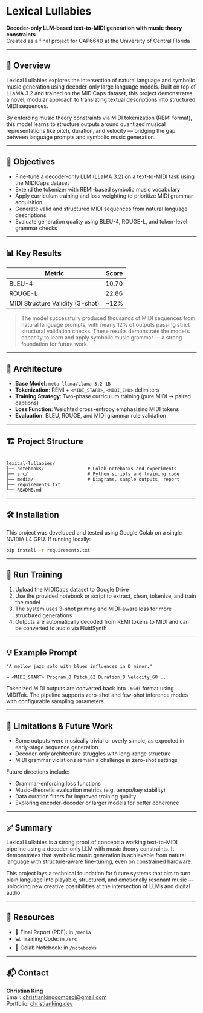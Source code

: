 # Lexical Lullabies

**Decoder-only LLM-based text-to-MIDI generation with music theory constraints**  
Created as a final project for CAP6640 at the University of Central Florida

---

## 🧠 Overview

Lexical Lullabies explores the intersection of natural language and symbolic music generation using decoder-only large language models. Built on top of LLaMA 3.2 and trained on the MIDICaps dataset, this project demonstrates a novel, modular approach to translating textual descriptions into structured MIDI sequences.

By enforcing music theory constraints via MIDI tokenization (REMI format), this model learns to structure outputs around quantized musical representations like pitch, duration, and velocity — bridging the gap between language prompts and symbolic music generation.

---

## 🎯 Objectives

- Fine-tune a decoder-only LLM (LLaMA 3.2) on a text-to-MIDI task using the MIDICaps dataset  
- Extend the tokenizer with REMI-based symbolic music vocabulary  
- Apply curriculum training and loss weighting to prioritize MIDI grammar acquisition  
- Generate valid and structured MIDI sequences from natural language descriptions  
- Evaluate generation quality using BLEU-4, ROUGE-L, and token-level grammar checks

---

## 📊 Key Results

| Metric                      | Score   |
|-----------------------------|---------|
| BLEU-4                      | 10.70   |
| ROUGE-L                     | 22.86   |
| MIDI Structure Validity (3-shot) | ~12%    |

> The model successfully produced thousands of MIDI sequences from natural language prompts, with nearly 12% of outputs passing strict structural validation checks. These results demonstrate the model’s capacity to learn and apply symbolic music grammar — a strong foundation for future work.

---

## 🧩 Architecture

- **Base Model**: `meta-llama/Llama-3.2-1B`
- **Tokenization**: REMI + `<MIDI_START>`, `<MIDI_END>` delimiters
- **Training Strategy**: Two-phase curriculum training (pure MIDI → paired captions)
- **Loss Function**: Weighted cross-entropy emphasizing MIDI tokens
- **Evaluation**: BLEU, ROUGE, and MIDI grammar rule validation

---

## 🏗️ Project Structure

```

lexical-lullabies/
├── notebooks/                # Colab notebooks and experiments
├── src/                      # Python scripts and training code
├── media/                    # Diagrams, sample outputs, report
├── requirements.txt
└── README.md

````

---

## 🛠️ Installation

This project was developed and tested using Google Colab on a single NVIDIA L4 GPU. If running locally:

```bash
pip install -r requirements.txt
````

---

## 🚀 Run Training

1. Upload the MIDICaps dataset to Google Drive
2. Use the provided notebook or script to extract, clean, tokenize, and train the model
3. The system uses 3-shot priming and MIDI-aware loss for more structured generations
4. Outputs are automatically decoded from REMI tokens to MIDI and can be converted to audio via FluidSynth

---

## 💡 Example Prompt

```text
"A mellow jazz solo with blues influences in D minor."

→ <MIDI_START> Program_0 Pitch_62 Duration_8 Velocity_60 ...
```

Tokenized MIDI outputs are converted back into `.midi` format using MIDITok. The pipeline supports zero-shot and few-shot inference modes with configurable sampling parameters.

---

## 🧪 Limitations & Future Work

* Some outputs were musically trivial or overly simple, as expected in early-stage sequence generation
* Decoder-only architecture struggles with long-range structure
* MIDI grammar violations remain a challenge in zero-shot settings

Future directions include:

* Grammar-enforcing loss functions
* Music-theoretic evaluation metrics (e.g. tempo/key stability)
* Data curation filters for improved training quality
* Exploring encoder-decoder or larger models for better coherence

---

## ✅ Summary

Lexical Lullabies is a strong proof of concept: a working text-to-MIDI pipeline using a decoder-only LLM with music theory constraints. It demonstrates that symbolic music generation is achievable from natural language with structure-aware fine-tuning, even on constrained hardware.

This project lays a technical foundation for future systems that aim to turn plain language into playable, structured, and emotionally resonant music — unlocking new creative possibilities at the intersection of LLMs and digital audio.

---

## 📁 Resources

* 📄 Final Report (PDF): in `/media`
* 💻 Training Code: in `/src`
* 📓 Colab Notebook: in `/notebooks`

---

## 📬 Contact

**Christian King**  
Email: [christiankingcompsci@gmail.com](mailto:christiankingcompsci@gmail.com)  
Portfolio: [christianking.dev](https://christianking.dev)

